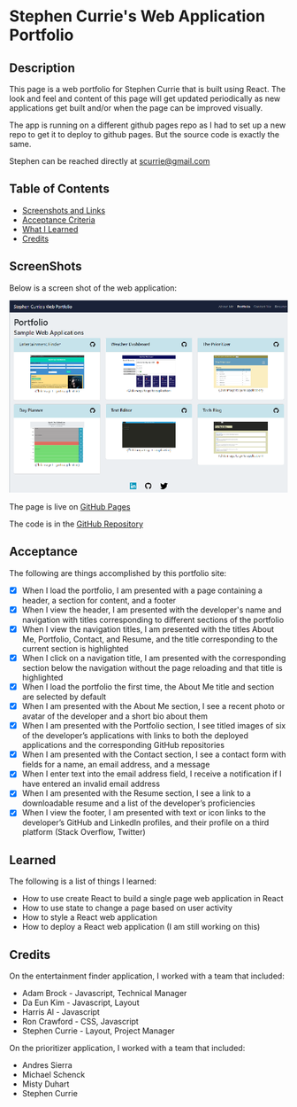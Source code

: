 # Stephen Currie's Web Application Portfolio

## Description

This page is a web portfolio for Stephen Currie that is built using React.  The look and feel and content of this page will get updated periodically as new applications get built and/or when the page can be improved visually.

The app is running on a different github pages repo as I had to set up a new repo to get it to deploy to github pages.  But the source code is exactly the same.

Stephen can be reached directly at scurrie@gmail.com

## Table of Contents

- [Screenshots and Links](#screenshots)
- [Acceptance Criteria](#acceptance)
- [What I Learned](#learned)
- [Credits](#credits)


## ScreenShots

Below is a screen shot of the web application:

![Portfolio Screenshot](./src/images/portfolioscreen.png)

The page is live on [GitHub Pages](https://stephencurrie.github.io/my-new-portfolio/)

The code is in the [GitHub Repository](https://github.com/stephencurrie/my-portfolio)

## Acceptance

The following are things accomplished by this portfolio site:

- [x] When I load the portfolio, I am presented with a page containing a header, a section for content, and a footer
- [x] When I view the header, I am presented with the developer's name and navigation with titles corresponding to different sections of the portfolio
- [x] When I view the navigation titles, I am presented with the titles About Me, Portfolio, Contact, and Resume, and the title corresponding to the current section is highlighted
- [x] When I click on a navigation title, I am presented with the corresponding section below the navigation without the page reloading and that title is highlighted
- [x] When I load the portfolio the first time, the About Me title and section are selected by default
- [x] When I am presented with the About Me section, I see a recent photo or avatar of the developer and a short bio about them
- [x] When I am presented with the Portfolio section, I see titled images of six of the developer’s applications with links to both the deployed applications and the corresponding GitHub repositories
- [x] When I am presented with the Contact section, I see a contact form with fields for a name, an email address, and a message
- [x] When I enter text into the email address field, I receive a notification if I have entered an invalid email address
- [x] When I am presented with the Resume section, I see a link to a downloadable resume and a list of the developer’s proficiencies
- [x] When I view the footer, I am presented with text or icon links to the developer’s GitHub and LinkedIn profiles, and their profile on a third platform (Stack Overflow, Twitter)

## Learned

The following is a list of things I learned:

- How to use create React to build a single page web application in React
- How to use state to change a page based on user activity
- How to style a React web application
- How to deploy a React web application (I am still working on this)

## Credits

On the entertainment finder application, I worked with a team that included:
- Adam Brock - Javascript, Technical Manager
- Da Eun Kim - Javascript, Layout
- Harris Al - Javascript
- Ron Crawford - CSS, Javascript
- Stephen Currie - Layout, Project Manager

On the prioritizer application, I worked with a team that included:
- Andres Sierra
- Michael Schenck
- Misty Duhart
- Stephen Currie